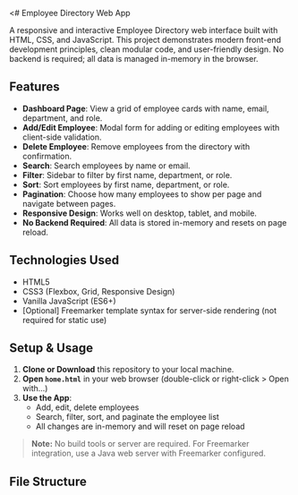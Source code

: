 <# Employee Directory Web App

A responsive and interactive Employee Directory web interface built with HTML, CSS, and JavaScript. This project demonstrates modern front-end development principles, clean modular code, and user-friendly design. No backend is required; all data is managed in-memory in the browser.

## Features

- **Dashboard Page**: View a grid of employee cards with name, email, department, and role.
- **Add/Edit Employee**: Modal form for adding or editing employees with client-side validation.
- **Delete Employee**: Remove employees from the directory with confirmation.
- **Search**: Search employees by name or email.
- **Filter**: Sidebar to filter by first name, department, or role.
- **Sort**: Sort employees by first name, department, or role.
- **Pagination**: Choose how many employees to show per page and navigate between pages.
- **Responsive Design**: Works well on desktop, tablet, and mobile.
- **No Backend Required**: All data is stored in-memory and resets on page reload.

## Technologies Used

- HTML5
- CSS3 (Flexbox, Grid, Responsive Design)
- Vanilla JavaScript (ES6+)
- [Optional] Freemarker template syntax for server-side rendering (not required for static use)

## Setup & Usage

1. **Clone or Download** this repository to your local machine.
2. **Open `home.html`** in your web browser (double-click or right-click > Open with...)
3. **Use the App**:
   - Add, edit, delete employees
   - Search, filter, sort, and paginate the employee list
   - All changes are in-memory and will reset on page reload

> **Note:** No build tools or server are required. For Freemarker integration, use a Java web server with Freemarker configured.

## File Structure

